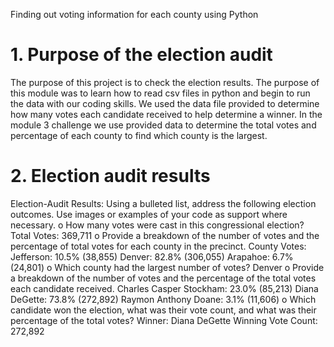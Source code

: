 Finding out voting information for each county using Python
# 1. Purpose of the election audit
The purpose of this project is to check the election results. The purpose of this module was to learn how to read csv files in python and begin to run the data with our coding skills. We used the data file provided to determine how many votes each candidate received to help determine a winner. In the module 3 challenge we use provided data to determine the total votes and percentage of each county to find which county is the largest.
# 2. Election audit results 
Election-Audit Results: Using a bulleted list, address the following election outcomes. Use images or examples of your code as support where necessary.
o	How many votes were cast in this congressional election? 
Total Votes: 369,711
o	Provide a breakdown of the number of votes and the percentage of total votes for each county in the precinct.
 	County Votes:
  		Jefferson: 10.5% (38,855)
 		Denver: 82.8% (306,055)
 		Arapahoe: 6.7% (24,801)
o	Which county had the largest number of votes?
 	Denver
o	Provide a breakdown of the number of votes and the percentage of the total votes each candidate received.
 	Charles Casper Stockham: 23.0% (85,213)
 	Diana DeGette: 73.8% (272,892)
 	Raymon Anthony Doane: 3.1% (11,606)
o	Which candidate won the election, what was their vote count, and what was their percentage of the total votes?
 	Winner: Diana DeGette
 	Winning Vote Count: 272,892

